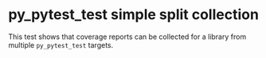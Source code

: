 # py_pytest_test simple split collection

This test shows that coverage reports can be collected for a library
from multiple `py_pytest_test` targets.
